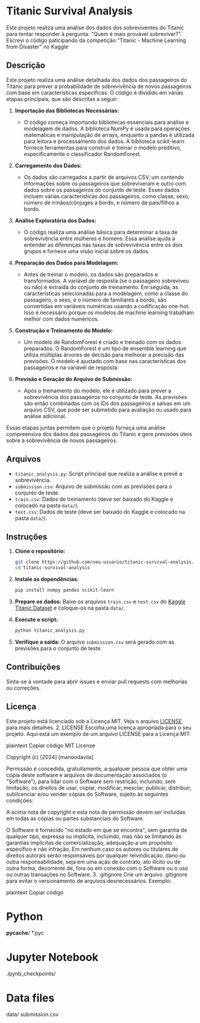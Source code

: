 # Titanic Survival Analysis

Este projeto realiza uma análise dos dados dos sobreviventes do Titanic para tentar responder à pergunta: "Quem é mais provável sobreviver?". Escrevi o código paticipando da competição "Titanic - Machine Learning from Disaster" no Kaggle

## Descrição

Este projeto realiza uma análise detalhada dos dados dos passageiros do Titanic para prever a probabilidade de sobrevivência de novos passageiros com base em características específicas. O código é dividido em várias etapas principais, que são descritas a seguir:

1. **Importação das Bibliotecas Necessárias:**
   - O código começa importando bibliotecas essenciais para análise e modelagem de dados. A biblioteca NumPy é usada para operações matemáticas e manipulação de arrays, enquanto a pandas é utilizada para leitura e processamento dos dados. A biblioteca scikit-learn fornece ferramentas para construir e treinar o modelo preditivo, especificamente o classificador RandomForest.

2. **Carregamento dos Dados:**
   - Os dados são carregados a partir de arquivos CSV, um contendo informações sobre os passageiros que sobreviveram e outro com dados sobre os passageiros do conjunto de teste. Esses dados incluem várias características dos passageiros, como classe, sexo, número de irmãos/cônjuges a bordo, e número de pais/filhos a bordo.

3. **Análise Exploratória dos Dados:**
   - O código realiza uma análise básica para determinar a taxa de sobrevivência entre mulheres e homens. Essa análise ajuda a entender as diferenças nas taxas de sobrevivência entre os dois grupos e fornece uma visão inicial sobre os dados.

4. **Preparação dos Dados para Modelagem:**
   - Antes de treinar o modelo, os dados são preparados e transformados. A variável de resposta (se o passageiro sobreviveu ou não) é extraída do conjunto de treinamento. Em seguida, as características selecionadas para a modelagem, como a classe do passageiro, o sexo, e o número de familiares a bordo, são convertidas em variáveis numéricas usando a codificação one-hot. Isso é necessário porque os modelos de machine learning trabalham melhor com dados numéricos.

5. **Construção e Treinamento do Modelo:**
   - Um modelo de RandomForest é criado e treinado com os dados preparados. O RandomForest é um tipo de ensemble learning que utiliza múltiplas árvores de decisão para melhorar a precisão das previsões. O modelo é ajustado com base nas características dos passageiros e na variável de resposta.

6. **Previsão e Geração do Arquivo de Submissão:**
   - Após o treinamento do modelo, ele é utilizado para prever a sobrevivência dos passageiros no conjunto de teste. As previsões são então combinadas com os IDs dos passageiros e salvas em um arquivo CSV, que pode ser submetido para avaliação ou usado para análise adicional.

Essas etapas juntas permitem que o projeto forneça uma análise compreensiva dos dados dos passageiros do Titanic e gere previsões úteis sobre a sobrevivência de novos passageiros.

## Arquivos

- `titanic_analysis.py`: Script principal que realiza a análise e prevê a sobrevivência.
- `submission.csv`: Arquivo de submissão com as previsões para o conjunto de teste.
- `train.csv`: Dados de treinamento (deve ser baixado do Kaggle e colocado na pasta `data/`).
- `test.csv`: Dados de teste (deve ser baixado do Kaggle e colocado na pasta `data/`).

## Instruções

1. **Clone o repositório:**
    ```bash
    git clone https://github.com/seu-usuario/titanic-survival-analysis.git
    cd titanic-survival-analysis
    ```

2. **Instale as dependências:**
    ```bash
    pip install numpy pandas scikit-learn
    ```

3. **Prepare os dados:**
   Baixe os arquivos `train.csv` e `test.csv` do [Kaggle Titanic Dataset](https://www.kaggle.com/c/titanic/data) e coloque-os na pasta `data/`.

4. **Execute o script:**
    ```bash
    python titanic_analysis.py
    ```

5. **Verifique a saída:**
   O arquivo `submission.csv` será gerado com as previsões para o conjunto de teste.

## Contribuições

Sinta-se à vontade para abrir issues e enviar pull requests com melhorias ou correções.

## Licença

Este projeto está licenciado sob a Licença MIT. Veja o arquivo [LICENSE](LICENSE) para mais detalhes.
2. LICENSE
Escolha uma licença apropriada para o seu projeto. Aqui está um exemplo de um arquivo LICENSE para a Licença MIT:

plaintext
Copiar código
MIT License

Copyright (c) [2024] [manoodavila]

Permissão é concedida, gratuitamente, a qualquer pessoa que obter uma cópia deste software e arquivos de documentação associados (o "Software"), para lidar com o Software sem restrição, incluindo, sem limitação, os direitos de usar, copiar, modificar, mesclar, publicar, distribuir, sublicenciar e/ou vender cópias do Software, sujeito às seguintes condições:

A acima nota de copyright e esta nota de permissão devem ser incluídas em todas as cópias ou partes substanciais do Software.

O Software é fornecido "no estado em que se encontra", sem garantia de qualquer tipo, expressa ou implícita, incluindo, mas não se limitando às garantias implícitas de comercialização, adequação a um propósito específico e não infração. Em nenhum caso os autores ou titulares de direitos autorais serão responsáveis por qualquer reivindicação, dano ou outra responsabilidade, seja em uma ação de contrato, ato ilícito ou de outra forma, decorrente de, fora ou em conexão com o Software ou o uso ou outras transações no Software.
3. .gitignore
Crie um arquivo .gitignore para evitar o versionamento de arquivos desnecessários. Exemplo:

plaintext
Copiar código
# Python
__pycache__/
*.pyc

# Jupyter Notebook
.ipynb_checkpoints/

# Data files
data/
submission.csv
